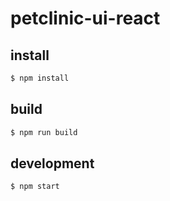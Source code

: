 # petclinic-ui-react

## install

```bash
$ npm install
```

## build

```bash
$ npm run build
```

## development

```bash
$ npm start
```
